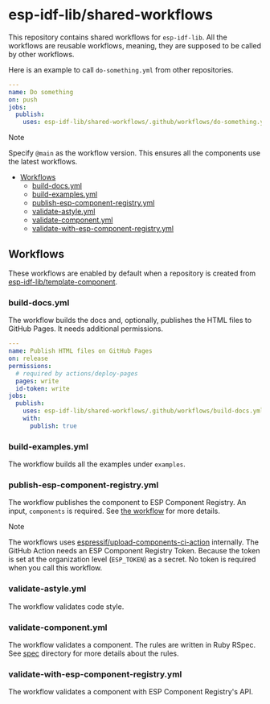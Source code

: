 # esp-idf-lib/shared-workflows

This repository contains shared workflows for `esp-idf-lib`. All the workflows
are reusable workflows, meaning, they are supposed to be called by other
workflows.

Here is an example to call `do-something.yml` from other repositories.

```yaml
---
name: Do something
on: push
jobs:
  publish:
    uses: esp-idf-lib/shared-workflows/.github/workflows/do-something.yml@main
```

> [!NOTE]
> Specify `@main` as the workflow version. This ensures all the components use
> the latest workflows.

<!-- vim-markdown-toc GFM -->

* [Workflows](#workflows)
    * [build-docs.yml](#build-docsyml)
    * [build-examples.yml](#build-examplesyml)
    * [publish-esp-component-registry.yml](#publish-esp-component-registryyml)
    * [validate-astyle.yml](#validate-astyleyml)
    * [validate-component.yml](#validate-componentyml)
    * [validate-with-esp-component-registry.yml](#validate-with-esp-component-registryyml)

<!-- vim-markdown-toc -->

## Workflows

These workflows are enabled by default when a repository is created from
[esp-idf-lib/template-component](https://github.com/esp-idf-lib/template-component).

### build-docs.yml

The workflow builds the docs and, optionally, publishes the HTML files to GitHub
Pages. It needs additional permissions.

```yaml
---
name: Publish HTML files on GitHub Pages
on: release
permissions:
  # required by actions/deploy-pages
  pages: write
  id-token: write
jobs:
  publish:
    uses: esp-idf-lib/shared-workflows/.github/workflows/build-docs.yml@main
    with:
      publish: true
```

### build-examples.yml

The workflow builds all the examples under `examples`.

### publish-esp-component-registry.yml

The workflow publishes the component to ESP Component Registry. An input,
`components` is required. See
[the workflow](.github/workflows/publish-esp-component-registry.yml) for more
details.

> [!NOTE]
> The workflows uses
> [espressif/upload-components-ci-action](https://github.com/espressif/upload-components-ci-action)
> internally. The GitHub Action needs an ESP Component Registry Token. Because
> the token is set at the organization level (`ESP_TOKEN`) as a secret. No token is
> required when you call this workflow.

### validate-astyle.yml

The workflow validates code style.

### validate-component.yml

The workflow validates a component. The rules are written in Ruby RSpec. See
[spec](https://github.com/esp-idf-lib/validate-esp-idf-lib-component/tree/main/spec)
directory for more details about the rules.

### validate-with-esp-component-registry.yml

The workflow validates a component with ESP Component Registry's API.
